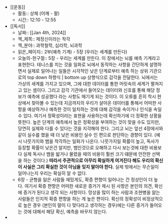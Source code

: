 - [[운동]]
	- 활동:: 상체 (어깨 - 팔)
	- 시간:: 12:10 - 12:55
- [[독서]]
	- 날짜:: [[Jan 4th, 2024]]
	- 책_제목:: 제정신이라는 착각
	- 책_분야:: 과학철학, 심리학, 뇌과학
	- 읽은_페이지:: 2부(예측 기계) - 5장 (우리는 세계를 만든다)
	- 오늘의-한구절::
	  5장 - 우리는 세계를 만든다. 이 장에서는 뇌를 예측 기계라고 표현한다. 테니스를 치는 것을 일화로 뇌에서 동작하는 사항을 간단하게 설명하면서 실제로 일어나는 일들은 시각적인 낮은 단계로부터 예측 하는 상위 기관으로의 top down 하향식 | bottom up 상향식으로 감각을 전달한다. 뇌에서는 가상의 세계를 가지고 있으며, 그에 대한 데이터를 통한 머릿속의 세계가 펼쳐지고 있는 셈이다. 그리고 감각 기관에서 들어오는 데이터와 신호를 통해 해당 정보가 예측에 성공했다 라는 사항도 매기게 되는 것이다. 이 오류를 흔히 착시 현상에서 찾아볼 수 있는데 지금까지의 우리가 살아온 데이터를 통해서 어떠한 사항을 예상하거나 예측한 것이 일치하는 것에 대해 감각을 속이거나 인식을 속일 수 있다.
	  여기서 정확성이라는 표현을 사용하는데 확신하기에 더 정확한 상황을 뜻한다. 높은 단계의 예측에서 높은 정확성을 부여하는 것이 맞을 수도 있지만, 당연히 실제와 다를 수 있다는 것을 지각해야 한다. 그리고 뇌는 앞선 4장에서와 같이 실수를 했을 때 더 낮은 비용인 실수 인 편으로 판단하는 경향이 있다. (예시 나뭇가지와 뱀을 착각하는 일화가 나온다. 나뭇가지일 확률이 높고, 독사가 등장할 확률이 낮은건 알지만, 뱀인것으로 오해하고 다시 보는것에 대한 비용보다 실제 독사나 뱀을 밟거나 물렸을 때의 비용이 훨씬 크기 떄문에 안전한 선택을 하는 것이다.) **따라서 주관적으로 아무리 확실하게 여겨진다 해도 우리의 확신이 사실은 그리 확실한 것이 아님을 잊지 말아야 한다.** 실제 밖에서는 무슨일이 일어나는지 우리는 확실히 알 수 없다.
	- 6장 - 균형을 잃은 사람들
	  재밌게도, 확증 편향이 일어나는 건 정상인이 더 높다. 여기서 확증 편향은 어떠한 새로운 증거가 제시 된 사항은 본인의 의견, 확신에 증거가 된다고 생각 되는 사항이다. 망상을 많이 하는 사람과 조현병을 앓는 사람들은 인지적 확증 편향을 하는 게 높은 편이다. 확신의 정확성이 비정상적으로 높은 경우 (본인의 말이 다 맞다라고 생각하는 경우)에는 다른 증거가 들어오는 것에 대해서 해당 확신, 예측을 바꾸지 않는다.
-